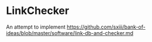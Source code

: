 # LinkChecker
An attempt to implement https://github.com/sxiii/bank-of-ideas/blob/master/software/link-db-and-checker.md
